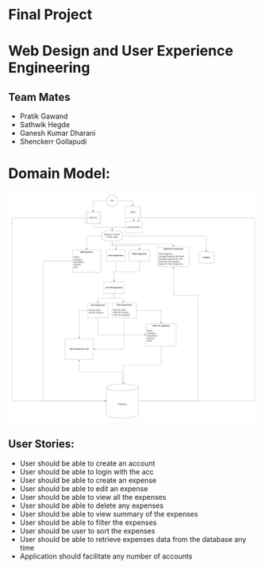 # Final Project
# Web Design and User Experience Engineering

## Team Mates 
* Pratik Gawand
* Sathwik Hegde
* Ganesh Kumar Dharani
* Shenckerr Gollapudi



 
# Domain Model:
![Screenshot](screenshot.png) 


## User Stories:
* User should be able to create an account
* User should be able to login with the acc
* User should be able to create an expense
* User should be able to edit an expense
* User should be able to view all the expenses
* User should be able to delete any expenses
* User should be able to view summary of the expenses
* User should be able to filter the expenses
* User should be user to sort the expenses
* User should be able to retrieve expenses data from the database any time
* Application should facilitate any number of accounts
